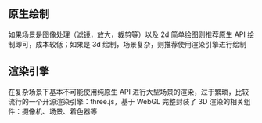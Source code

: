 ## 原生绘制

如果场景是图像处理（滤镜，放大，裁剪等）以及 2d 简单绘图则推荐原生 API 绘制即可，成本较低；如果是 3d 绘制，场景复杂，则推荐使用渲染引擎进行绘制

## 渲染引擎

在复杂场景下基本不可能使用纯原生 API 进行大型场景的渲染，过于繁琐，比较流行的一个开源渲染引擎：three.js，基于 WebGL 完整封装了 3D 渲染的相关组件：摄像机、场景、着色器等
